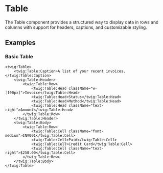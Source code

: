 # Table

The Table component provides a structured way to display data in rows and columns with support for headers, captions, and customizable styling.

## Examples

### Basic Table

```twig
<twig:Table>
    <twig:Table:Caption>A list of your recent invoices.</twig:Table:Caption>
    <twig:Table:Header>
        <twig:Table:Row>
            <twig:Table:Head className="w-[100px]">Invoice</twig:Table:Head>
            <twig:Table:Head>Status</twig:Table:Head>
            <twig:Table:Head>Method</twig:Table:Head>
            <twig:Table:Head className="text-right">Amount</twig:Table:Head>
        </twig:Table:Row>
    </twig:Table:Header>
    <twig:Table:Body>
        <twig:Table:Row>
            <twig:Table:Cell className="font-medium">INV001</twig:Table:Cell>
            <twig:Table:Cell>Paid</twig:Table:Cell>
            <twig:Table:Cell>Credit Card</twig:Table:Cell>
            <twig:Table:Cell className="text-right">$250.00</twig:Table:Cell>
        </twig:Table:Row>
    </twig:Table:Body>
</twig:Table>
``` 
